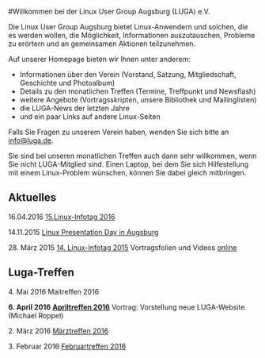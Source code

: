 #Willkommen bei der Linux User Group Augsburg (LUGA) e.V.

Die Linux User Group Augsburg bietet Linux-Anwendern und solchen, die es werden wollen, die Möglichkeit, Informationen auszutauschen, Probleme zu erörtern und an gemeinsamen Aktionen teilzunehmen.

Auf unserer Homepage bieten wir Ihnen unter anderem:

* Informationen über den Verein (Vorstand, Satzung, Mitgliedschaft, Geschichte und Photoalbum)
* Details zu den monatlichen Treffen (Termine, Treffpunkt und Newsflash)
* weitere Angebote (Vortragsskripten, unsere Bibliothek und Mailinglisten)
* die LUGA-News der letzten Jahre
* und ein paar Links auf andere Linux-Seiten

Falls Sie Fragen zu unserem Verein haben, wenden Sie sich bitte an info@luga.de.

Sie sind bei unseren monatlichen Treffen auch dann sehr willkommen, wenn Sie nicht LUGA-Mitglied sind. Einen Laptop, bei dem Sie sich Hilfestellung mit einem Linux-Problem wünschen, können Sie dabei gleich mitbringen. 

## Aktuelles
<span class="ib">16.04.2016</span>
<span class="ib">[15.Linux-Infotag 2016](Infotag_2016/)</span>

<span class="ib">14.11.2015</span>
<span class="ib">[Linux Presentation Day in Augsburg](http://www.luga.de/Aktionen/LPD-2015/)</span>  

<span class="ib">28. März 2015</span>
<span class="ib">[14. Linux-Infotag 2015](http://www.luga.de/Aktionen/LIT-2015/)</span>
<span class="ib">Vortragsfolien und Videos [online](http://www.luga.de/Aktionen/LIT-2015/Programm/)</span>

## Luga-Treffen
<span class="ib">4. Mai 2016</span>
<span class="ib">Maitreffen 2016</span>

<span class="ib">**6. April 2016**</span>
<span class="ib">[__Apriltreffen 2016__](http://www.luga.de/Treffen/Termine/04_2016)</span>
<span class="ib">Vortrag: Vorstellung neue LUGA-Website (Michael Roppel)</span>

<span class="ib">2. März 2016</span>
<span class="ib">[Märztreffen 2016](http://www.luga.de/Treffen/Termine/03_2016)</span>

<span class="ib">3. Februar 2016</span>
<span class="ib">[Februartreffen 2016](http://www.luga.de/Treffen/Termine/02_2016)</span>
